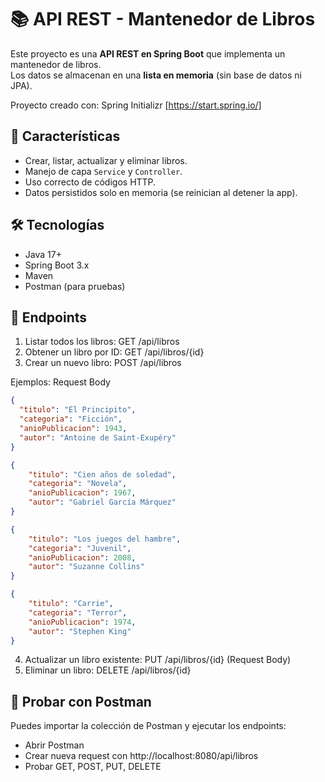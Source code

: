 # 📚 API REST - Mantenedor de Libros

Este proyecto es una **API REST en Spring Boot** que implementa un mantenedor de libros.  
Los datos se almacenan en una **lista en memoria** (sin base de datos ni JPA).  

Proyecto creado con: Spring Initializr [https://start.spring.io/]

## 🚀 Características
- Crear, listar, actualizar y eliminar libros.
- Manejo de capa `Service` y `Controller`.
- Uso correcto de códigos HTTP.
- Datos persistidos solo en memoria (se reinician al detener la app).

## 🛠️ Tecnologías
- Java 17+
- Spring Boot 3.x
- Maven
- Postman (para pruebas)

## 📑 Endpoints

1. Listar todos los libros: GET /api/libros
2. Obtener un libro por ID: GET /api/libros/{id}
3. Crear un nuevo libro: POST /api/libros

Ejemplos: Request Body 
```json
{
  "titulo": "El Principito",
  "categoria": "Ficción",
  "anioPublicacion": 1943,
  "autor": "Antoine de Saint-Exupéry"
}

{
    "titulo": "Cien años de soledad",
    "categoria": "Novela",
    "anioPublicacion": 1967,
    "autor": "Gabriel García Márquez"
}

{
    "titulo": "Los juegos del hambre",
    "categoria": "Juvenil",
    "anioPublicacion": 2008,
    "autor": "Suzanne Collins"
}

{
    "titulo": "Carrie",
    "categoria": "Terror",
    "anioPublicacion": 1974,
    "autor": "Stephen King"
}

```

4. Actualizar un libro existente: PUT /api/libros/{id} (Request Body)
5. Eliminar un libro: DELETE /api/libros/{id}

## 🧪 Probar con Postman

Puedes importar la colección de Postman y ejecutar los endpoints:

- Abrir Postman
- Crear nueva request con http://localhost:8080/api/libros
- Probar GET, POST, PUT, DELETE
